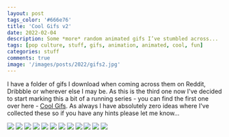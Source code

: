 ```yaml
---
layout: post
tags_color: '#666e76'
title: 'Cool Gifs v2'
date: 2022-02-04
description: Some *more* random animated gifs I’ve stumbled across...
tags: [pop culture, stuff, gifs, animation, animated, cool, fun]
categories: stuff
comments: true
image: '/images/posts/2022/gifs2.jpg'
---
```

<script data-cfasync="false" type='text/javascript' src='//pl16227699.profitablegatecpm.com/89/08/8d/89088df83b3387bd619feb101237ac53.js'></script>
I have a folder of gifs I download when coming across them on Reddit, Dribbble or wherever else I may be. As this is the third one now I've decided to start marking this a bit of a running series - you can find the first one over here - [Cool Gifs](https://clintbird.com/blog/cool-gifs-post). As always I have absolutely zero ideas where I've collected these so if you have any hints please let me know...

<div class="gallery-box">
  <div class="gallery">
  	<img src="/images/posts/2022/gifs2-01.gif" loading="lazy">
  	<img src="/images/posts/2022/gifs2-02.gif" loading="lazy">
  	<img src="/images/posts/2022/gifs2-03.gif" loading="lazy">
  	<img src="/images/posts/2022/gifs2-04.gif" loading="lazy">
  	<img src="/images/posts/2022/gifs2-05.gif" loading="lazy">
  	<img src="/images/posts/2022/gifs2-06.gif" loading="lazy">
  	<img src="/images/posts/2022/gifs2-07.gif" loading="lazy">
  	<img src="/images/posts/2022/gifs2-08.gif" loading="lazy">
  	<img src="/images/posts/2022/gifs2-09.gif" loading="lazy">
  	<img src="/images/posts/2022/gifs2-10.gif" loading="lazy">
  	<img src="/images/posts/2022/gifs2-11.gif" loading="lazy">
  	<img src="/images/posts/2022/gifs2-12.gif" loading="lazy">
  </div>
  <script async="async" data-cfasync="false" src="//pl16227749.profitablegatecpm.com/a971dc3bdf349ced803ffc02aadb0749/invoke.js"></script>
  <div id="container-a971dc3bdf349ced803ffc02aadb0749"></div>
</div>
